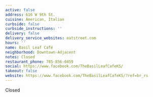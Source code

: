 ```yaml
---
active: false
address: 616 W 9th St.
cuisine: American, Italian
curbside: false
curbside_instructions: ''
delivery: false
delivery_service_websites: eatstreet.com
hours: ''
name: Basil Leaf Café
neighborhood: Downtown-Adjacent
notes: Closed
restaurant_phone: 785-856-0459
social: https://www.facebook.com/TheBasilLeafCafeKS/
takeout: false
website: https://www.facebook.com/TheBasilLeafCafeKS/?ref=br_rs
---
```


Closed